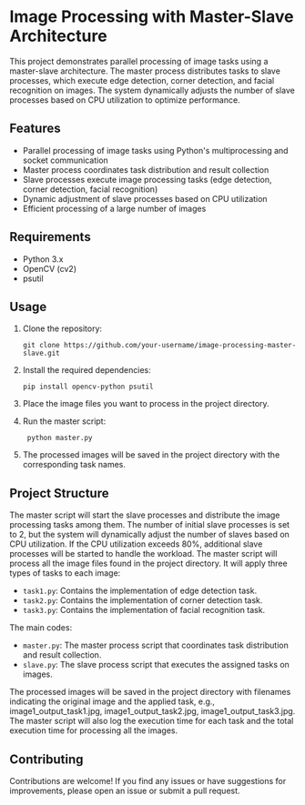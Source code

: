 # Image Processing with Master-Slave Architecture

This project demonstrates parallel processing of image tasks using a master-slave architecture. The master process distributes tasks to slave processes, which execute edge detection, corner detection, and facial recognition on images. The system dynamically adjusts the number of slave processes based on CPU utilization to optimize performance.

## Features

- Parallel processing of image tasks using Python's multiprocessing and socket communication
- Master process coordinates task distribution and result collection
- Slave processes execute image processing tasks (edge detection, corner detection, facial recognition)
- Dynamic adjustment of slave processes based on CPU utilization
- Efficient processing of a large number of images

## Requirements

- Python 3.x
- OpenCV (cv2)
- psutil

## Usage

1. Clone the repository:
   ```shell
   git clone https://github.com/your-username/image-processing-master-slave.git

2. Install the required dependencies:
   ```shell
   pip install opencv-python psutil

3. Place the image files you want to process in the project directory.

4. Run the master script:
   ```shell
    python master.py

5. The processed images will be saved in the project directory with the corresponding task names.

## Project Structure
The master script will start the slave processes and distribute the image processing tasks among them. The number of initial slave processes is set to 2, but the system will dynamically adjust the number of slaves based on CPU utilization. If the CPU utilization exceeds 80%, additional slave processes will be started to handle the workload.
The master script will process all the image files found in the project directory. It will apply three types of tasks to each image:
- `task1.py`: Contains the implementation of edge detection task.
- `task2.py`: Contains the implementation of corner detection task.
- `task3.py`: Contains the implementation of facial recognition task.

The main codes:
- `master.py`: The master process script that coordinates task distribution and result collection.
- `slave.py`: The slave process script that executes the assigned tasks on images.

The processed images will be saved in the project directory with filenames indicating the original image and the applied task, e.g., image1_output_task1.jpg, image1_output_task2.jpg, image1_output_task3.jpg.
The master script will also log the execution time for each task and the total execution time for processing all the images.

## Contributing

Contributions are welcome! If you find any issues or have suggestions for improvements, please open an issue or submit a pull request.
